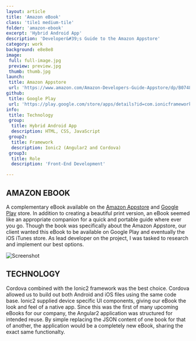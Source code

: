```yaml
---
layout: article
title: 'Amazon eBook'
class: 'tile1 medium-tile'
folder: 'amazon-ebook'
excerpt: 'Hybrid Android App'
description: 'Developer&#39;s Guide to the Amazon Appstore'
category: work
background: e8e8e8
image:
 full: full-image.jpg
 preview: preview.jpg
 thumb: thumb.jpg
launch: 
 title: Amazon Appstore
 url: 'https://www.amazon.com/Amazon-Developers-Guide-Appstore/dp/B0748MFTY5/ref=sr_1_1?ie=UTF8&qid=1501529383&sr=8-1&keywords=developer%27s+guide+to+the+amazon+appstore'
github: 
 title: Google Play
 url: 'https://play.google.com/store/apps/details?id=com.ionicframework.sidenav160043&hl=en'
info:
 title: Technology
 group: 
  title: Hybrid Android App
  description: HTML, CSS, JavaScript
 group2: 
  title: Framework
  description: Ionic2 (Angular2 and Cordova)
 group3: 
  title: Role
  description: 'Front-End Development'

---
```


## AMAZON EBOOK

A complementary eBook available on the <a class="inline-link" href="https://www.amazon.com/Amazon-Developers-Guide-Appstore/dp/B0748MFTY5/ref=sr_1_1?ie=UTF8&qid=1501529383&sr=8-1&keywords=developer%27s+guide+to+the+amazon+appstore" target="_blank">Amazon Appstore</a> and <a  class="inline-link" href="https://play.google.com/store/apps/details?id=com.ionicframework.sidenav160043&hl=en" target="_blank">Google Play</a> store. In addition to creating a beautiful print version, an eBook seemed like an appropriate companion for a quick and portable guide where ever you go. Though the book was specifically about the Amazon Appstore, our client wanted this eBook to be available on Google Play and eventually the iOS iTunes store. As lead developer on the project, I was tasked to research and implement our best options. 

<div class="screenshot-container">
	<img srcset="/assets/images/work/{{page.folder}}/preview@2x.jpg 1089w, /assets/images/work/{{page.folder}}/preview.jpg 768w" src="/assets/images/work/{{page.folder}}/preview.jpg" alt="Screenshot" />
</div>

## TECHNOLOGY

Cordova combined with the Ionic2 framework was the best choice. Cordova allowed us to build out both Android and iOS files using the same code base. Ionic2 supplied device specific UI components, giving our eBook the look and feel of a native app. Since this was the first of many upcoming eBooks for our company, the Angular2 application was structured for intended reuse. By simple replacing the JSON content of one book for that of another, the application would be a completely new eBook, sharing the exact same functionalty. 

<!-- http://m.amazonappservices.com/developers-guide?cmp=US_2017-00_ACH-Developer-Guide&ch=web&chlast=web&pub=web&publast=web&type=org&typelast=org -->

